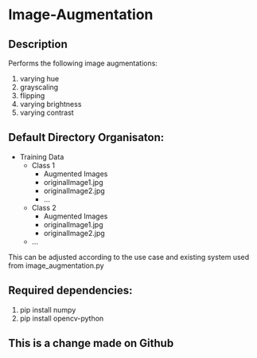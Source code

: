 # Image-Augmentation

## Description
Performs the following image augmentations:
1. varying hue
2. grayscaling
3. flipping
4. varying brightness
5. varying contrast


## Default Directory Organisaton:
- Training Data
    - Class 1
        - Augmented Images
        - originalImage1.jpg
        - originalImage2.jpg
        - ...
    - Class 2
        - Augmented Images
        - originalImage1.jpg
        - originalImage2.jpg
    - ...

This can be adjusted according to the use case and existing system used from image_augmentation.py


## Required dependencies:
1. pip install numpy
2. pip install opencv-python


## This is a change made on Github


